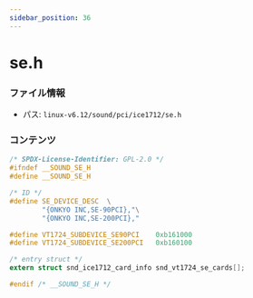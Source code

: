 ```yaml
---
sidebar_position: 36
---
```

# se.h

### ファイル情報

- パス: `linux-v6.12/sound/pci/ice1712/se.h`

### コンテンツ

```h
/* SPDX-License-Identifier: GPL-2.0 */
#ifndef __SOUND_SE_H
#define __SOUND_SE_H

/* ID */
#define SE_DEVICE_DESC	\
		"{ONKYO INC,SE-90PCI},"\
		"{ONKYO INC,SE-200PCI},"

#define VT1724_SUBDEVICE_SE90PCI	0xb161000
#define VT1724_SUBDEVICE_SE200PCI	0xb160100

/* entry struct */
extern struct snd_ice1712_card_info snd_vt1724_se_cards[];

#endif /* __SOUND_SE_H */

```
